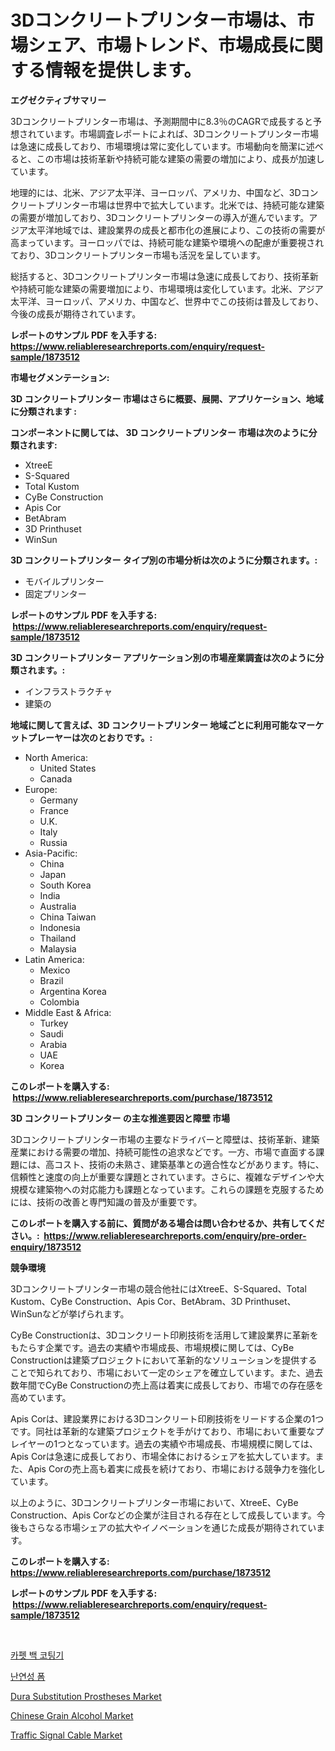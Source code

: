 <p><h1>3Dコンクリートプリンター市場は、市場シェア、市場トレンド、市場成長に関する情報を提供します。</h1></p><p><strong>エグゼクティブサマリー</strong></p>
<p><p>3Dコンクリートプリンター市場は、予測期間中に8.3％のCAGRで成長すると予想されています。市場調査レポートによれば、3Dコンクリートプリンター市場は急速に成長しており、市場環境は常に変化しています。市場動向を簡潔に述べると、この市場は技術革新や持続可能な建築の需要の増加により、成長が加速しています。</p><p>地理的には、北米、アジア太平洋、ヨーロッパ、アメリカ、中国など、3Dコンクリートプリンター市場は世界中で拡大しています。北米では、持続可能な建築の需要が増加しており、3Dコンクリートプリンターの導入が進んでいます。アジア太平洋地域では、建設業界の成長と都市化の進展により、この技術の需要が高まっています。ヨーロッパでは、持続可能な建築や環境への配慮が重要視されており、3Dコンクリートプリンター市場も活況を呈しています。</p><p>総括すると、3Dコンクリートプリンター市場は急速に成長しており、技術革新や持続可能な建築の需要増加により、市場環境は変化しています。北米、アジア太平洋、ヨーロッパ、アメリカ、中国など、世界中でこの技術は普及しており、今後の成長が期待されています。</p></p>
<p><strong>レポートのサンプル PDF を入手する: <a href="https://www.reliableresearchreports.com/enquiry/request-sample/1873512">https://www.reliableresearchreports.com/enquiry/request-sample/1873512</a></strong></p>
<p><strong>市場セグメンテーション:</strong></p>
<p><strong> 3D コンクリートプリンター 市場はさらに概要、展開、アプリケーション、地域に分類されます :</strong></p>
<p><strong>コンポーネントに関しては、 3D コンクリートプリンター 市場は次のように分類されます: &nbsp;</strong></p>
<p><ul><li>XtreeE</li><li>S-Squared</li><li>Total Kustom</li><li>CyBe Construction</li><li>Apis Cor</li><li>BetAbram</li><li>3D Printhuset</li><li>WinSun</li></ul></p>
<p><strong> 3D コンクリートプリンター タイプ別の市場分析は次のように分類されます。:</strong></p>
<p><ul><li>モバイルプリンター</li><li>固定プリンター</li></ul></p>
<p><strong>レポートのサンプル PDF を入手する: &nbsp;<a href="https://www.reliableresearchreports.com/enquiry/request-sample/1873512">https://www.reliableresearchreports.com/enquiry/request-sample/1873512</a></strong></p>
<p><strong> 3D コンクリートプリンター アプリケーション別の市場産業調査は次のように分類されます。:</strong></p>
<p><ul><li>インフラストラクチャ</li><li>建築の</li></ul></p>
<p><strong>地域に関して言えば、3D コンクリートプリンター 地域ごとに利用可能なマーケットプレーヤーは次のとおりです。:</strong></p>
<p><ul>
    <li>
        North America:
        <ul>
            <li>United States</li>
            <li>Canada</li>
        </ul>
    </li>
    <li>
        Europe:
        <ul>
            <li>Germany</li>
            <li>France</li>
            <li>U.K.</li>
            <li>Italy</li>
            <li>Russia</li>
        </ul>
    </li>
    <li>
        Asia-Pacific:
        <ul>
            <li>China</li>
            <li>Japan</li>
            <li>South Korea</li>
            <li>India</li>
            <li>Australia</li>
            <li>China Taiwan</li>
            <li>Indonesia</li>
            <li>Thailand</li>
            <li>Malaysia</li>
        </ul>
    </li>
    <li>
        Latin America:
        <ul>
            <li>Mexico</li>
            <li>Brazil</li>
            <li>Argentina Korea</li>
            <li>Colombia</li>
        </ul>
    </li>
    <li>
        Middle East & Africa:
        <ul>
            <li>Turkey</li>
            <li>Saudi</li>
            <li>Arabia</li>
            <li>UAE</li>
            <li>Korea</li>
        </ul>
    </li>
    </ul></p>
<p><strong>このレポートを購入する: &nbsp;<a href="https://www.reliableresearchreports.com/purchase/1873512">https://www.reliableresearchreports.com/purchase/1873512</a></strong></p>
<p><strong>3D コンクリートプリンター の主な推進要因と障壁 市場</strong></p>
<p><p>3Dコンクリートプリンター市場の主要なドライバーと障壁は、技術革新、建築産業における需要の増加、持続可能性の追求などです。一方、市場で直面する課題には、高コスト、技術の未熟さ、建築基準との適合性などがあります。特に、信頼性と速度の向上が重要な課題とされています。さらに、複雑なデザインや大規模な建築物への対応能力も課題となっています。これらの課題を克服するためには、技術の改善と専門知識の普及が重要です。</p></p>
<p><strong>このレポートを購入する前に、質問がある場合は問い合わせるか、共有してください。:&nbsp; <a href="https://www.reliableresearchreports.com/enquiry/pre-order-enquiry/1873512">https://www.reliableresearchreports.com/enquiry/pre-order-enquiry/1873512</a></strong></p>
<p><strong>競争環境</strong></p>
<p><p>3Dコンクリートプリンター市場の競合他社にはXtreeE、S-Squared、Total Kustom、CyBe Construction、Apis Cor、BetAbram、3D Printhuset、WinSunなどが挙げられます。</p><p>CyBe Constructionは、3Dコンクリート印刷技術を活用して建設業界に革新をもたらす企業です。過去の実績や市場成長、市場規模に関しては、CyBe Constructionは建築プロジェクトにおいて革新的なソリューションを提供することで知られており、市場において一定のシェアを確立しています。また、過去数年間でCyBe Constructionの売上高は着実に成長しており、市場での存在感を高めています。</p><p>Apis Corは、建設業界における3Dコンクリート印刷技術をリードする企業の1つです。同社は革新的な建築プロジェクトを手がけており、市場において重要なプレイヤーの1つとなっています。過去の実績や市場成長、市場規模に関しては、Apis Corは急速に成長しており、市場全体におけるシェアを拡大しています。また、Apis Corの売上高も着実に成長を続けており、市場における競争力を強化しています。</p><p>以上のように、3Dコンクリートプリンター市場において、XtreeE、CyBe Construction、Apis Corなどの企業が注目される存在として成長しています。今後もさらなる市場シェアの拡大やイノベーションを通じた成長が期待されています。</p></p>
<p><strong>このレポートを購入する: &nbsp; <a href="https://www.reliableresearchreports.com/purchase/1873512">https://www.reliableresearchreports.com/purchase/1873512</a></strong></p>
<p><strong>レポートのサンプル PDF を入手する: &nbsp;<a href="https://www.reliableresearchreports.com/enquiry/request-sample/1873512">https://www.reliableresearchreports.com/enquiry/request-sample/1873512</a></strong><strong></strong></p>
<p>&nbsp;</p>
<p><p><a href="https://github.com/vs2869dizt0/Market-Research-Report-List-1/blob/main/72784222297.md">카펫 백 코팅기</a></p><p><a href="https://github.com/sougarounis/Market-Research-Report-List-3/blob/main/65336462296.md">난연성 폼</a></p><p><a href="https://issuu.com/reportprime-2/docs/dura-substitution-prostheses-market-size-2030.pptx">Dura Substitution Prostheses Market</a></p><p><a href="https://github.com/kufem1/Market-Research-Report-List-1/blob/main/chinese-grain-alcohol-market.md">Chinese Grain Alcohol Market</a></p><p><a href="https://view.publitas.com/reportprime-1/traffic-signal-cable-market-research-report-the-key-to-successful-business-strategy-forecasted-for-period-from-2024-2031/">Traffic Signal Cable Market</a></p></p>